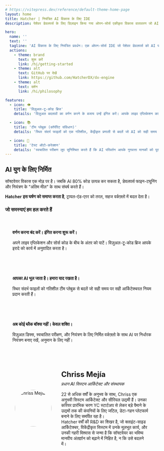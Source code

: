```yaml
---
# https://vitepress.dev/reference/default-theme-home-page
layout: home
title: Hatcher | नियंत्रित AI विकास के लिए IDE
description: पेशेवर डेवलपर्स के लिए डिज़ाइन किया गया ओपन-सोर्स एकीकृत विकास वातावरण जो AI की शक्ति का उपयोग करते समय अपनी विकास प्रक्रिया में नियंत्रण और सटीकता बनाए रखना चाहते हैं

hero:
  name: ''
  text: ''
  tagline: 'AI विकास के लिए नियंत्रित प्रवर्धन। एक ओपन-सोर्स IDE जो पेशेवर डेवलपर्स को AI पर निर्धारक नियंत्रण देता है। अनुमान लगाना बंद करें। डिलीवर करना शुरू करें।'
  actions:
    - theme: brand
      text: शुरू करें
      link: /hi/getting-started
    - theme: alt
      text: GitHub पर देखें
      link: https://github.com/HatcherDX/dx-engine
    - theme: alt
      text: दर्शन
      link: /hi/philosophy

features:
  - icon: 👁️
    title: 'विज़ुअल-टू-कोड ब्रिज'
    details: 'विज़ुअल बदलावों का वर्णन करने के बजाय उन्हें इंगित करें। आपके लाइव एप्लिकेशन का प्रत्यक्ष हेरफेर सटीक, सुरक्षित और संदर्भ-जागरूक कोड परिवर्तनों में अनुवादित होता है।'

  - icon: 📚
    title: 'टीम प्लेबुक (कॉर्पोरेट संविधान)'
    details: 'स्थिर संदर्भ फाइलों को एक गतिशील, केंद्रीकृत प्रणाली से बदलें जो AI को सही समय पर सही आर्किटेक्चरल नियम प्रदान करती है।'

  - icon: 🔄
    title: 'टेस्ट ऑटो-करेक्शन'
    details: 'स्वचालित परीक्षण लूप सुनिश्चित करते हैं कि AI परिवर्तन आपके गुणवत्ता मानकों को पूरा करते हैं। यह सुदृढीकरण लूप AI को तब तक स्व-सुधार की अनुमति देता है जब तक कि कोड कार्यात्मक रूप से सिद्ध न हो जाए।'
---
```


## AI युग के लिए निर्मित

सॉफ्टवेयर विकास एक मोड़ पर है। जबकि AI 80% कोड उत्पन्न कर सकता है, डेवलपर्स फाइन-ट्यूनिंग और नियंत्रण के "अंतिम मील" के साथ संघर्ष करते हैं।

**Hatcher इस घर्षण को समाप्त करता है**, ट्रायल-एंड-एरर को तरल, सहज वर्कफ़्लो में बदल देता है।

### जो समस्याएं हम हल करते हैं

<div class="problem-grid">
  <div class="problem-item">
    <h4>वर्णन करना बंद करें। इंगित करना शुरू करें।</h4>
    <p>अपने लाइव एप्लिकेशन और सोर्स कोड के बीच के अंतर को पाटें। विज़ुअल-टू-कोड ब्रिज आपके इरादे को कार्य में अनुवादित करता है।</p>
  </div>
  
  <div class="problem-item">
    <h4>आपका AI भूल जाता है। हमारा याद रखता है।</h4>
    <p>स्थिर संदर्भ फाइलों को गतिशील टीम प्लेबुक से बदलें जो सही समय पर सही आर्किटेक्चरल नियम प्रदान करती हैं।</p>
  </div>
  
  <div class="problem-item">
    <h4>अब कोई ब्लैक बॉक्स नहीं। केवल शक्ति।</h4>
    <p>विज़ुअल डिफ्स, स्वचालित परीक्षण, और नियंत्रण के लिए निर्मित वर्कफ़्लो के साथ AI पर निर्धारक नियंत्रण बनाए रखें, अनुमान के लिए नहीं।</p>
  </div>
</div>

<div class="architect-card">
  <div class="architect-photo">
    <img src="/chriss.jpg" alt="Chriss Mejía">
  </div>
  <div class="architect-bio">
    <h4>Chriss Mejía</h4>
    <h5>प्रधान AI सिस्टम आर्किटेक्ट और संस्थापक</h5>
    <p>
      22 से अधिक वर्षों के अनुभव के साथ, Chriss एक अनुभवी सिस्टम आर्किटेक्ट और सीरियल उद्यमी हैं। उनका करियर प्रारंभिक चरण YC स्टार्टअप से लेकर बड़े पैमाने के उद्यमों तक की कंपनियों के लिए जटिल, डेटा-गहन प्लेटफार्म बनाने के लिए समर्पित रहा है।
    </p>
    <p>
      Hatcher वर्षों की R&D का शिखर है, जो क्लाइंट-साइड आर्किटेक्चर, विकेंद्रीकृत सिस्टम में उनके मूलभूत कार्य, और उनकी गहरी विश्वास से जन्मा है कि सॉफ्टवेयर का भविष्य मानवीय अंतर्ज्ञान को बढ़ाने में निहित है, न कि उसे बदलने में।
    </p>
  </div>
</div>

<style>
.problem-grid {
  display: grid;
  grid-template-columns: repeat(auto-fit, minmax(300px, 1fr));
  gap: 2rem;
  margin: 2rem 0;
}

.problem-item {
  padding: 1.5rem;
  border: 1px solid var(--vp-c-border);
  border-radius: 8px;
  background: var(--vp-c-bg-soft);
}

.problem-item h4 {
  margin: 0 0 1rem 0;
  color: var(--vp-c-brand-1);
}

.problem-item p {
  margin: 0;
  color: var(--vp-c-text-2);
}

.architect-card {
  display: flex;
  align-items: center;
  gap: 2rem;
  padding: 2rem;
  border: 1px solid var(--vp-c-border);
  border-radius: 8px;
  background: var(--vp-c-bg-soft);
  margin: 2rem 0;
}

.architect-photo {
  width: 120px;
  height: 120px;
  flex-shrink: 0;
  display: flex;
  align-items: center;
  justify-content: center;
}

.architect-photo img {
  width: 120px;
  height: 120px;
  border-radius: 50%;
  object-fit: cover;
  display: block;
}

.architect-bio h4 {
  margin: 0 0 0.5rem 0;
  font-size: 1.5rem;
  color: var(--vp-c-brand-1);
}

.architect-bio h5 {
  margin: 0 0 1rem 0;
  font-weight: 500;
  color: var(--vp-c-text-2);
}

.architect-bio p {
  margin: 0;
}

@media (max-width: 768px) {
  .architect-card {
    flex-direction: column;
    text-align: center;
  }
}
</style>
